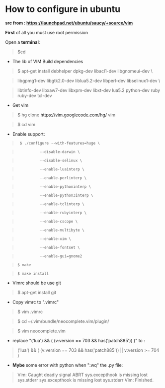 # How to configure in ubuntu


**__src from : https://launchpad.net/ubuntu/saucy/+source/vim__**

__First__ of all you must use root permission

Open a __terminal__:
> $cd

- The lib of VIM Build dependencies

> $ apt-get install debhelper dpkg-dev libacl1-dev libgnomeui-dev \

>    libgpmg1-dev libgtk2.0-dev liblua5.2-dev libperl-dev libselinux1-dev \
 
>    libtinfo-dev libxaw7-dev libxpm-dev libxt-dev lua5.2 python-dev ruby ruby-dev tcl-dev

- Get vim

> $ hg clone https://vim.googlecode.com/hg/ vim

> $ cd vim

- Enable support:

>      $ ./configure --with-features=huge \

>               --disable-darwin \

>               --disable-selinux \ 

>               --enable-luainterp \ 

>               --enable-perlinterp \

>               --enable-pythoninterp \ 

>               --enable-python3interp \ 

>               --enable-tclinterp \

>               --enable-rubyinterp \

>               --enable-cscope \

>               --enable-multibyte \

>               --enable-xim \

>               --enable-fontset \

>               --enable-gui=gnome2


>     $ make


>     $ make install

    
- Vimrc should be use git

> $ apt-get install git

- Copy vimrc to ".vimrc"

> $ vim .vimrc


> $ cd ~/.vim/bundle/neocomplete.vim/plugin/

> $ vim neocomplete.vim

- replace "('lua') && ( (v:version == 703 && has('patch885')) )" to :

> ('lua') && ( (v:version == 703 && has('patch885')) || v:version >= 704 )

- __Mybe__ some error with python when ":wq" the .py file:

>  Vim: Caught deadly signal ABRT
>  sys.excepthook is missing
>  lost sys.stderr
>  sys.excepthook is missing
>  lost sys.stderr
>  Vim: Finished.
